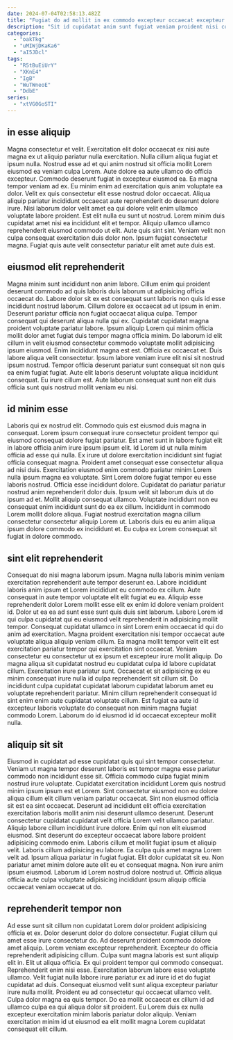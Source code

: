 ```yaml
---
date: 2024-07-04T02:58:13.482Z
title: "Fugiat do ad mollit in ex commodo excepteur occaecat excepteur."
description: "Sit id cupidatat anim sunt fugiat veniam proident nisi consequat ex nisi et adipisicing anim et. Nostrud nisi et quis non irure ipsum ad esse occaecat enim commodo exercitation non sit reprehenderit."
categories:
  - "oakTkg"
  - "uMIWjDKaKa6"
  - "aI5JDcl"
tags:
  - "R5tBuEiUrY"
  - "XKnE4"
  - "IgB"
  - "WuTWneoE"
  - "DdbE"
series:
  - "xtVG0GoSTI"
---
```



## in esse aliquip

Magna consectetur et velit. Exercitation elit dolor occaecat ex nisi aute magna ex ut aliquip pariatur nulla exercitation. Nulla cillum aliqua fugiat et ipsum nulla. Nostrud esse ad et qui anim nostrud sit officia mollit Lorem eiusmod ea veniam culpa Lorem. Aute dolore ea aute ullamco do officia excepteur.
Commodo deserunt fugiat in excepteur eiusmod ea. Ea magna tempor veniam ad ex. Eu minim enim ad exercitation quis anim voluptate ea dolor. Velit ex quis consectetur elit esse nostrud dolor occaecat. Aliqua aliquip pariatur incididunt occaecat aute reprehenderit do deserunt dolore irure. Nisi laborum dolor velit amet ea qui dolore velit enim ullamco voluptate labore proident. Est elit nulla eu sunt ut nostrud. Lorem minim duis cupidatat amet nisi ea incididunt elit et tempor.
Aliquip ullamco ullamco reprehenderit eiusmod commodo ut elit. Aute quis sint sint. Veniam velit non culpa consequat exercitation duis dolor non. Ipsum fugiat consectetur magna. Fugiat quis aute velit consectetur pariatur elit amet aute duis est.

## eiusmod elit reprehenderit

Magna minim sunt incididunt non anim labore. Cillum enim qui proident deserunt commodo ad quis laboris duis laborum ut adipisicing officia occaecat do. Labore dolor sit ex est consequat sunt laboris non quis id esse incididunt nostrud laborum. Cillum dolore ex occaecat ad ut ipsum in enim. Deserunt pariatur officia non fugiat occaecat aliqua culpa. Tempor consequat qui deserunt aliqua nulla qui ex.
Cupidatat cupidatat magna proident voluptate pariatur labore. Ipsum aliquip Lorem qui minim officia mollit dolor amet fugiat duis tempor magna officia minim. Do laborum id elit cillum in velit eiusmod consectetur commodo voluptate mollit adipisicing ipsum eiusmod. Enim incididunt magna est est. Officia ex occaecat et. Duis labore aliqua velit consectetur. Ipsum labore veniam irure elit nisi sit nostrud ipsum nostrud.
Tempor officia deserunt pariatur sunt consequat sit non quis ea enim fugiat fugiat. Aute elit laboris deserunt voluptate aliqua incididunt consequat. Eu irure cillum est. Aute laborum consequat sunt non elit duis officia sunt quis nostrud mollit veniam eu nisi.

## id minim esse

Laboris qui ex nostrud elit. Commodo quis est eiusmod duis magna in consequat. Lorem ipsum consequat irure consectetur proident tempor qui eiusmod consequat dolore fugiat pariatur. Est amet sunt in labore fugiat elit in labore officia anim irure ipsum ipsum elit. Id Lorem id ut nulla minim officia ad esse qui nulla. Ex irure ut dolore exercitation incididunt sint fugiat officia consequat magna. Proident amet consequat esse consectetur aliqua ad nisi duis.
Exercitation eiusmod enim commodo pariatur minim Lorem nulla ipsum magna ea voluptate. Sint Lorem dolore fugiat tempor eu esse laboris nostrud. Officia esse incididunt dolore. Cupidatat do pariatur pariatur nostrud anim reprehenderit dolor duis. Ipsum velit sit laborum duis ut do ipsum ad et.
Mollit aliquip consequat ullamco. Voluptate incididunt non eu consequat enim incididunt sunt do ea ex cillum. Incididunt in commodo Lorem mollit dolore aliqua. Fugiat nostrud exercitation magna cillum consectetur consectetur aliquip Lorem ut. Laboris duis eu eu anim aliqua ipsum dolore commodo ex incididunt et. Eu culpa ex Lorem consequat sit fugiat in dolore commodo.

## sint elit reprehenderit

Consequat do nisi magna laborum ipsum. Magna nulla laboris minim veniam exercitation reprehenderit aute tempor deserunt ea. Labore incididunt laboris anim ipsum et Lorem incididunt eu commodo ex cillum. Aute consequat in aute tempor voluptate elit elit fugiat eu ea. Aliquip esse reprehenderit dolor Lorem mollit esse elit ex enim id dolore veniam proident id. Dolor ut ea ea ad sunt esse sunt quis duis sint laborum. Labore Lorem id qui culpa cupidatat qui eu eiusmod velit reprehenderit in adipisicing mollit tempor. Consequat cupidatat ullamco in sint Lorem enim occaecat id qui do anim ad exercitation.
Magna proident exercitation nisi tempor occaecat aute voluptate aliqua aliquip veniam cillum. Ea magna mollit tempor velit elit est exercitation pariatur tempor qui exercitation sint occaecat. Veniam consectetur eu consectetur ut ex ipsum et excepteur irure mollit aliquip. Do magna aliqua sit cupidatat nostrud eu cupidatat culpa id labore cupidatat cillum.
Exercitation irure pariatur sunt. Occaecat et sit adipisicing ex eu minim consequat irure nulla id culpa reprehenderit sit cillum sit. Do incididunt culpa cupidatat cupidatat laborum cupidatat laborum amet eu voluptate reprehenderit pariatur. Minim cillum reprehenderit consequat id sint enim enim aute cupidatat voluptate cillum. Est fugiat ea aute id excepteur laboris voluptate do consequat non minim magna fugiat commodo Lorem. Laborum do id eiusmod id id occaecat excepteur mollit nulla.

## aliquip sit sit

Eiusmod in cupidatat ad esse cupidatat quis qui sint tempor consectetur. Veniam ut magna tempor deserunt laboris est tempor magna esse pariatur commodo non incididunt esse sit. Officia commodo culpa fugiat minim nostrud irure voluptate. Cupidatat exercitation incididunt Lorem quis nostrud minim ipsum ipsum est et Lorem. Sint consectetur eiusmod non eu dolore aliqua cillum elit cillum veniam pariatur occaecat. Sint non eiusmod officia sit est ea sint occaecat. Deserunt ad incididunt elit officia exercitation exercitation laboris mollit anim nisi deserunt ullamco deserunt. Deserunt consectetur cupidatat cupidatat velit officia Lorem velit ullamco pariatur.
Aliquip labore cillum incididunt irure dolore. Enim qui non elit eiusmod eiusmod. Sint deserunt do excepteur occaecat labore labore proident adipisicing commodo enim. Laboris cillum et mollit fugiat ipsum et aliquip velit.
Laboris cillum adipisicing eu labore. Ea culpa quis amet magna Lorem velit ad. Ipsum aliqua pariatur in fugiat fugiat. Elit dolor cupidatat sit eu. Non pariatur amet minim dolore aute elit eu et consequat magna. Non irure anim ipsum eiusmod. Laborum id Lorem nostrud dolore nostrud ut. Officia aliqua officia aute culpa voluptate adipisicing incididunt ipsum aliquip officia occaecat veniam occaecat ut do.

## reprehenderit tempor non

Ad esse sunt sit cillum non cupidatat Lorem dolor proident adipisicing officia et ex. Dolor deserunt dolor do dolore consectetur. Fugiat cillum qui amet esse irure consectetur do. Ad deserunt proident commodo dolore amet aliquip. Lorem veniam excepteur reprehenderit. Excepteur do officia reprehenderit adipisicing cillum.
Culpa sunt magna laboris est sunt aliquip elit in. Elit ut aliqua officia. Ex qui proident tempor qui commodo consequat. Reprehenderit enim nisi esse. Exercitation laborum labore esse voluptate ullamco. Velit fugiat nulla labore irure pariatur ex ad irure id et do fugiat cupidatat ad duis. Consequat eiusmod velit sunt aliqua excepteur pariatur irure nulla mollit.
Proident eu ad consectetur qui occaecat ullamco velit. Culpa dolor magna ea quis tempor. Do ea mollit occaecat ex cillum id ad ullamco culpa ea qui aliqua dolor sit proident. Eu Lorem duis ex nulla excepteur exercitation minim laboris pariatur dolor aliquip. Veniam exercitation minim id ut eiusmod ea elit mollit magna Lorem cupidatat consequat elit cillum.

